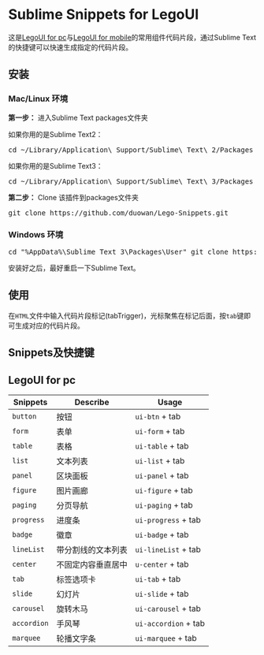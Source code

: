 # Sublime Snippets for LegoUI
这是[LegoUI for pc](https://github.com/duowan/LegoUI-pc)与[LegoUI for mobile](https://github.com/duowan/LegoUI-mobi)的常用组件代码片段，通过Sublime Text的快捷键可以快速生成指定的代码片段。

## 安装

### Mac/Linux 环境

**第一步：** 进入Sublime Text packages文件夹

如果你用的是Sublime Text2：

<pre>cd ~/Library/Application\ Support/Sublime\ Text\ 2/Packages</pre>

如果你用的是Sublime Text3：

<pre>cd ~/Library/Application\ Support/Sublime\ Text\ 3/Packages</pre>

**第二步：**  Clone 该插件到packages文件夹

<pre>git clone https://github.com/duowan/Lego-Snippets.git</pre>

### Windows 环境

<pre>cd "%AppData%\Sublime Text 3\Packages\User" git clone https://github.com/duowan/Lego-Snippets.git</pre>


安装好之后，最好重启一下Sublime Text。


## 使用

在`HTML`文件中输入代码片段标记(tabTrigger)，光标聚焦在标记后面，按`tab`键即可生成对应的代码片段。


## Snippets及快捷键

## LegoUI for pc

Snippets | Describe | Usage
----|----|----
`button` | 按钮 | `ui-btn` + tab
`form` | 表单 | `ui-form` + tab
`table` | 表格 | `ui-table` + tab
`list` | 文本列表 | `ui-list` + tab
`panel` | 区块面板 | `ui-panel` + tab
`figure` | 图片画廊 | `ui-figure` + tab
`paging` | 分页导航 | `ui-paging` + tab
`progress` | 进度条 | `ui-progress` + tab
`badge` | 徽章 | `ui-badge` + tab
`lineList` | 带分割线的文本列表 | `ui-lineList` + tab
`center` | 不固定内容垂直居中 | `u-center` + tab
`tab` | 标签选项卡 | `ui-tab` + tab
`slide` | 幻灯片 | `ui-slide` + tab
`carousel` | 旋转木马 | `ui-carousel` + tab
`accordion` | 手风琴 | `ui-accordion` + tab
`marquee` | 轮播文字条 | `ui-marquee` + tab


